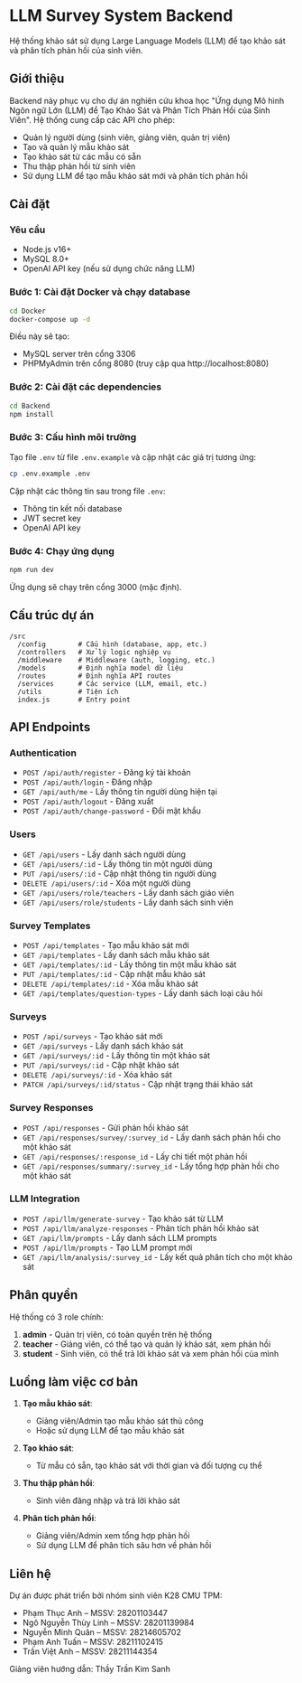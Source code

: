 # LLM Survey System Backend

Hệ thống khảo sát sử dụng Large Language Models (LLM) để tạo khảo sát và phân tích phản hồi của sinh viên.

## Giới thiệu

Backend này phục vụ cho dự án nghiên cứu khoa học "Ứng dụng Mô hình Ngôn ngữ Lớn (LLM) để Tạo Khảo Sát và Phân Tích Phản Hồi của Sinh Viên". Hệ thống cung cấp các API cho phép:

- Quản lý người dùng (sinh viên, giảng viên, quản trị viên)
- Tạo và quản lý mẫu khảo sát
- Tạo khảo sát từ các mẫu có sẵn
- Thu thập phản hồi từ sinh viên
- Sử dụng LLM để tạo mẫu khảo sát mới và phân tích phản hồi

## Cài đặt

### Yêu cầu

- Node.js v16+
- MySQL 8.0+
- OpenAI API key (nếu sử dụng chức năng LLM)

### Bước 1: Cài đặt Docker và chạy database

```bash
cd Docker
docker-compose up -d
```

Điều này sẽ tạo:
- MySQL server trên cổng 3306
- PHPMyAdmin trên cổng 8080 (truy cập qua http://localhost:8080)

### Bước 2: Cài đặt các dependencies

```bash
cd Backend
npm install
```

### Bước 3: Cấu hình môi trường

Tạo file `.env` từ file `.env.example` và cập nhật các giá trị tương ứng:

```bash
cp .env.example .env
```

Cập nhật các thông tin sau trong file `.env`:
- Thông tin kết nối database
- JWT secret key
- OpenAI API key

### Bước 4: Chạy ứng dụng

```bash
npm run dev
```

Ứng dụng sẽ chạy trên cổng 3000 (mặc định).

## Cấu trúc dự án

```
/src
  /config        # Cấu hình (database, app, etc.)
  /controllers   # Xử lý logic nghiệp vụ
  /middleware    # Middleware (auth, logging, etc.)
  /models        # Định nghĩa model dữ liệu
  /routes        # Định nghĩa API routes
  /services      # Các service (LLM, email, etc.)
  /utils         # Tiện ích
  index.js       # Entry point
```

## API Endpoints

### Authentication

- `POST /api/auth/register` - Đăng ký tài khoản
- `POST /api/auth/login` - Đăng nhập
- `GET /api/auth/me` - Lấy thông tin người dùng hiện tại
- `POST /api/auth/logout` - Đăng xuất
- `POST /api/auth/change-password` - Đổi mật khẩu

### Users

- `GET /api/users` - Lấy danh sách người dùng
- `GET /api/users/:id` - Lấy thông tin một người dùng
- `PUT /api/users/:id` - Cập nhật thông tin người dùng
- `DELETE /api/users/:id` - Xóa một người dùng
- `GET /api/users/role/teachers` - Lấy danh sách giáo viên
- `GET /api/users/role/students` - Lấy danh sách sinh viên

### Survey Templates

- `POST /api/templates` - Tạo mẫu khảo sát mới
- `GET /api/templates` - Lấy danh sách mẫu khảo sát
- `GET /api/templates/:id` - Lấy thông tin một mẫu khảo sát
- `PUT /api/templates/:id` - Cập nhật mẫu khảo sát
- `DELETE /api/templates/:id` - Xóa mẫu khảo sát
- `GET /api/templates/question-types` - Lấy danh sách loại câu hỏi

### Surveys

- `POST /api/surveys` - Tạo khảo sát mới
- `GET /api/surveys` - Lấy danh sách khảo sát
- `GET /api/surveys/:id` - Lấy thông tin một khảo sát
- `PUT /api/surveys/:id` - Cập nhật khảo sát
- `DELETE /api/surveys/:id` - Xóa khảo sát
- `PATCH /api/surveys/:id/status` - Cập nhật trạng thái khảo sát

### Survey Responses

- `POST /api/responses` - Gửi phản hồi khảo sát
- `GET /api/responses/survey/:survey_id` - Lấy danh sách phản hồi cho một khảo sát
- `GET /api/responses/:response_id` - Lấy chi tiết một phản hồi
- `GET /api/responses/summary/:survey_id` - Lấy tổng hợp phản hồi cho một khảo sát

### LLM Integration

- `POST /api/llm/generate-survey` - Tạo khảo sát từ LLM
- `POST /api/llm/analyze-responses` - Phân tích phản hồi khảo sát
- `GET /api/llm/prompts` - Lấy danh sách LLM prompts
- `POST /api/llm/prompts` - Tạo LLM prompt mới
- `GET /api/llm/analysis/:survey_id` - Lấy kết quả phân tích cho một khảo sát

## Phân quyền

Hệ thống có 3 role chính:

1. **admin** - Quản trị viên, có toàn quyền trên hệ thống
2. **teacher** - Giảng viên, có thể tạo và quản lý khảo sát, xem phản hồi
3. **student** - Sinh viên, có thể trả lời khảo sát và xem phản hồi của mình

## Luồng làm việc cơ bản

1. **Tạo mẫu khảo sát**:
   - Giảng viên/Admin tạo mẫu khảo sát thủ công
   - Hoặc sử dụng LLM để tạo mẫu khảo sát

2. **Tạo khảo sát**:
   - Từ mẫu có sẵn, tạo khảo sát với thời gian và đối tượng cụ thể

3. **Thu thập phản hồi**:
   - Sinh viên đăng nhập và trả lời khảo sát

4. **Phân tích phản hồi**:
   - Giảng viên/Admin xem tổng hợp phản hồi
   - Sử dụng LLM để phân tích sâu hơn về phản hồi

## Liên hệ

Dự án được phát triển bởi nhóm sinh viên K28 CMU TPM:
- Phạm Thục Anh – MSSV: 28201103447
- Ngô Nguyễn Thùy Linh – MSSV: 28201139984
- Nguyễn Minh Quân – MSSV: 28214605702
- Phạm Anh Tuấn – MSSV: 28211102415
- Trần Việt Anh – MSSV: 28211144354

Giảng viên hướng dẫn: Thầy Trần Kim Sanh
